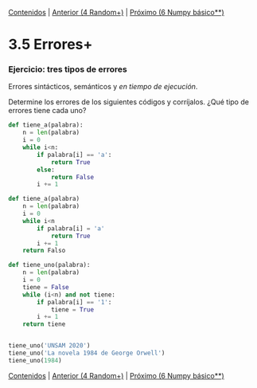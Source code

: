 [Contenidos](../Contenidos.md) \| [Anterior (4 Random+)](04_Random.md) \| [Próximo (6 Numpy básico**)](07_NumPy_Arrays.md)

# 3.5 Errores+

###  Ejercicio: tres tipos de errores

Errores sintácticos, semánticos y *en tiempo de ejecución*.


Determine los errores de los siguientes códigos y corríjalos. ¿Qué tipo de errores tiene cada uno?

```python
def tiene_a(palabra):
    n = len(palabra)
    i = 0
    while i<n:
        if palabra[i] == 'a':
            return True
        else:
            return False
        i += 1
```

```python
def tiene_a(palabra)
    n = len(palabra)
    i = 0
    while i<n
        if palabra[i] = 'a'
            return True
        i += 1
    return Falso
```

```python
def tiene_uno(palabra):
    n = len(palabra)
    i = 0
    tiene = False
    while (i<n) and not tiene:
        if palabra[i] == '1':
            tiene = True
        i += 1
    return tiene


tiene_uno('UNSAM 2020')
tiene_uno('La novela 1984 de George Orwell')
tiene_uno(1984)
```



[Contenidos](../Contenidos.md) \| [Anterior (4 Random+)](04_Random.md) \| [Próximo (6 Numpy básico**)](07_NumPy_Arrays.md)

